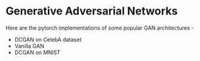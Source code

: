 # Generative Adversarial Networks
Here are the pytorch implementations of some popular GAN architectures - 
* DCGAN on CelebA dataset
* Vanilla GAN
* DCGAN on MNIST
